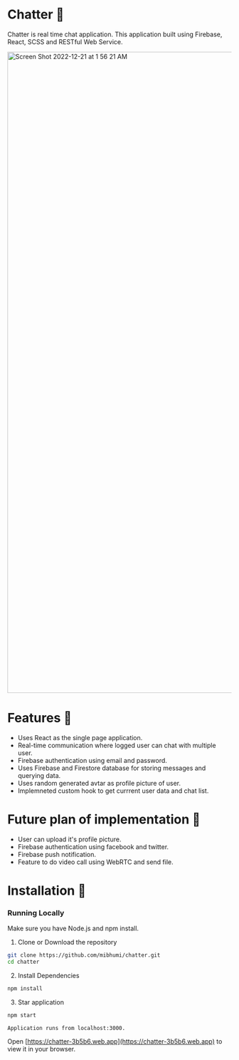# Chatter 💬
Chatter is real time chat application. This application built using Firebase, React, SCSS and RESTful Web Service.

<img width="1440" alt="Screen Shot 2022-12-21 at 1 56 21 AM" src="https://user-images.githubusercontent.com/30569172/208847685-a2f59acc-cc38-44ca-bfc1-ea4cbc92c7cc.png">


# Features 🚀
  - Uses React as the single page application.
  - Real-time communication where logged user can chat with multiple user.
  - Firebase authentication using email and password.
  - Uses Firebase and Firestore database for storing messages and querying data.
  - Uses random generated avtar as profile picture of user.
  - Implemneted custom hook to get currrent user data and chat list.

# Future plan of implementation 🌟
  - User can upload it's profile picture.
  - Firebase authentication using facebook and twitter.
  - Firebase push notification.
  - Feature to do video call using WebRTC and send file.
   
# Installation 🚀

### Running Locally

Make sure you have Node.js and npm install.

1. Clone or Download the repository  
```bash
git clone https://github.com/mibhumi/chatter.git
cd chatter
```
   
2. Install Dependencies
```bash
npm install
```

3. Star application
```bash
npm start
```
 
    Application runs from localhost:3000.
      
Open [https://chatter-3b5b6.web.app](https://chatter-3b5b6.web.app) to view it in your browser.
  
  


